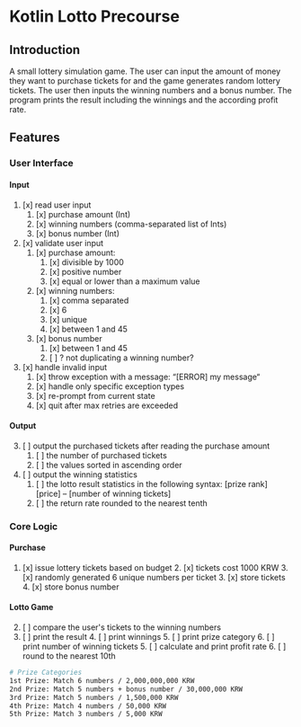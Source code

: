# Kotlin Lotto Precourse

## Introduction

A small lottery simulation game. The user can input the amount of money they want to
purchase tickets for and the game generates random lottery tickets. The user then inputs
the winning numbers and a bonus number. The program prints the result including the 
winnings and the according profit rate.

## Features
### User Interface
#### Input
1. [x] read user input
    1. [x] purchase amount (Int)
    2. [x] winning numbers (comma-separated list of Ints)
    3. [x] bonus number (Int)
2. [x] validate user input
    1. [x] purchase amount:
        1. [x] divisible by 1000
        2. [x] positive number
        3. [x] equal or lower than a maximum value
    2. [x] winning numbers:
        1. [x] comma separated
        2. [x] 6
        3. [x] unique
        4. [x] between 1 and 45
    3. [x] bonus number
        1. [x] between 1 and 45
        2. [ ] ? not duplicating a winning number?
3. [x] handle invalid input
    1. [x] throw exception with a message: “[ERROR] my message“
    2. [x] handle only specific exception types
    3. [x] re-prompt from current state 
    4. [x] quit after max retries are exceeded 
#### Output
3. [ ] output the purchased tickets after reading the purchase amount
    1. [ ] the number of purchased tickets
    2. [ ] the values sorted in ascending order 
4. [ ] output the winning statistics
    1. [ ] the lotto result statistics in the following syntax: [prize rank] [price] – [number of winning tickets]
    2. [ ] the return rate rounded to the nearest tenth

### Core Logic
#### Purchase
1. [x] issue lottery tickets based on budget
   2. [x] tickets cost 1000 KRW
   3. [x] randomly generated 6 unique numbers per ticket
   3. [x] store tickets 
   4. [x] store bonus number
#### Lotto Game
2. [ ] compare the user's tickets to the winning numbers
3. [ ] print the result
   4. [ ] print winnings
      5. [ ] print prize category
      6. [ ] print number of winning tickets
   5. [ ] calculate and print profit rate
      6. [ ] round to the nearest 10th
```bash
# Prize Categories
1st Prize: Match 6 numbers / 2,000,000,000 KRW
2nd Prize: Match 5 numbers + bonus number / 30,000,000 KRW
3rd Prize: Match 5 numbers / 1,500,000 KRW
4th Prize: Match 4 numbers / 50,000 KRW
5th Prize: Match 3 numbers / 5,000 KRW
```
